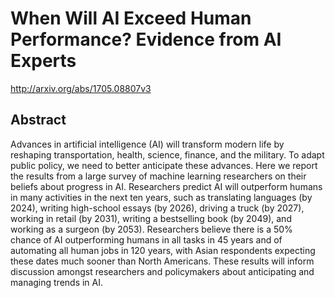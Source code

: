 # When Will AI Exceed Human Performance? Evidence from AI Experts
http://arxiv.org/abs/1705.08807v3
## Abstract
Advances in artificial intelligence (AI) will transform modern life by reshaping transportation, health, science, finance, and the military. To adapt public policy, we need to better anticipate these advances. Here we report the results from a large survey of machine learning researchers on their beliefs about progress in AI. Researchers predict AI will outperform humans in many activities in the next ten years, such as translating languages (by 2024), writing high-school essays (by 2026), driving a truck (by 2027), working in retail (by 2031), writing a bestselling book (by 2049), and working as a surgeon (by 2053). Researchers believe there is a 50% chance of AI outperforming humans in all tasks in 45 years and of automating all human jobs in 120 years, with Asian respondents expecting these dates much sooner than North Americans. These results will inform discussion amongst researchers and policymakers about anticipating and managing trends in AI.
